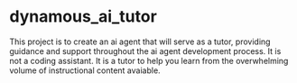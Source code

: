 # dynamous_ai_tutor
This project is to create an ai agent that will serve as a tutor, providing guidance and support throughout the ai agent development process.  It is not a coding assistant.  It is a tutor to help you learn from the overwhelming volume of instructional content avaiable.
